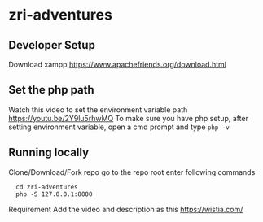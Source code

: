 # zri-adventures

## Developer Setup
Download xampp
https://www.apachefriends.org/download.html

## Set the php path 
Watch this video to set the environment variable path
https://youtu.be/2Y9lu5rhwMQ
To make sure you have php setup, after setting environment variable, open a cmd prompt and type `php -v`

## Running locally
Clone/Download/Fork repo
go to the repo root 
enter following commands

```
  cd zri-adventures
  php -S 127.0.0.1:8000
```

Requirement 
Add the video and description as this
https://wistia.com/
